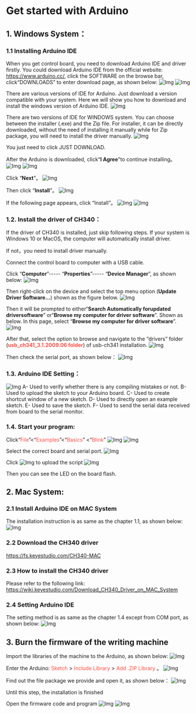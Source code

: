 # Get started with Arduino

## 1. Windows System：           

### 1.1 Installing Arduino IDE
When you get control board, you need to download Arduino IDE and driver firstly.
You could download Arduino IDE from the official website:
https://www.arduino.cc/, click the SOFTWARE on the browse bar, click“DOWNLOADS” to enter download page, as shown below:
![Img](./media/img-20230927101210.png)
![Img](./media/img-20230927101219.png)

There are various versions of IDE for Arduino. Just download a version compatible with your system. Here we will show you how to download and install the windows version of Arduino IDE.
![Img](./media/img-20230927101243.png)

There are two versions of IDE for WINDOWS system. You can choose between the installer (.exe) and the Zip file. For installer, it can be directly downloaded, without the need of installing it manually while for Zip package, you will need to install the driver manually.
![Img](./media/img-20230927101255.png)

You just need to click JUST DOWNLOAD.

After the Arduino is downloaded, click“**I Agree**”to continue installing。
![Img](./media/img-20230927101314.png)
![Img](./media/img-20230927101318.png)

Click “**Next**”。
![Img](./media/img-20230927101400.png)

Then click “**Install**”。
![Img](./media/img-20230927101427.png)

If the following page appears, click “Install”。
![Img](./media/img-20230927101454.png)
![Img](./media/img-20230927101458.png)

### 1.2. Install the driver of CH340：
If the driver of CH340 is installed, just skip following steps.
If your system is Windows 10 or MacOS, the computer will automatically install driver.

If not，you need to install driver manually.

Connect the control board to computer with a USB cable.

Click “**Computer**”----- “**Properties**”----- “**Device Manager**”, as shown below:
![Img](./media/img-20230927101658.png)

Then right-click on the device and select the top menu option (**Update Driver Software...**) shown as the figure below.
![Img](./media/img-20230927101741.png)

Then it will be prompted to either“**Search Automatically forupdated driversoftware**” or“**Browse my computer for driver software**”. Shown as below. In this page, select “**Browse my computer for driver software**”.
![Img](./media/img-20230927101802.png)

After that, select the option to browse and navigate to the “drivers” folder (<span style="color: rgb(255, 76, 65);">**usb_ch341_3.1.2009.06 folder**</span>) of usb-ch341 installation.
![Img](./media/img-20230927102722.png)

Then check the serial port, as shown below：
![Img](./media/img-20230927102739.png)

### 1.3. Arduino IDE Setting：
![Img](./media/img-20230927102856.png)
A- Used to verify whether there is any compiling mistakes or not.
B- Used to upload the sketch to your Arduino board.
C- Used to create shortcut window of a new sketch.
D- Used to directly open an example sketch.
E- Used to save the sketch.
F- Used to send the serial data received from board to the serial monitor.

### 1.4. Start your program:
Click“<span style="color: rgb(255, 76, 65);">File</span>”<“<span style="color: rgb(255, 76, 65);">Examples</span>”<“<span style="color: rgb(255, 76, 65);">Basics</span>” <“<span style="color: rgb(255, 76, 65);">Blink</span>”
![Img](./media/img-20230927103024.png)
![Img](./media/img-20230927103029.png)

Select the correct board and serial port.
![Img](./media/img-20230927103040.png)

Click ![Img](./media/img-20230927103053.png) to upload the script
![Img](./media/img-20230927103103.png)

Then you can see the LED on the board flash.

## 2. Mac System:

### 2.1 Install Arduino IDE on MAC System

The installation instruction is as same as the chapter 1.1, as shown below:
![Img](./media/img-20230927103156.png)

### 2.2 Download the CH340 driver

https://fs.keyestudio.com/CH340-MAC

### 2.3 How to install the CH340 driver

Please refer to the following link:
https://wiki.keyestudio.com/Download_CH340_Driver_on_MAC_System

### 2.4 Setting Arduino IDE

The setting method is as same as the chapter 1.4 except from COM port, as shown below:
![Img](./media/img-20230927103314.png)


## 3. Burn the firmware of the writing machine

Import the libraries of the machine to the Arduino, as shown below:
![Img](./media/img-20230927103341.png)

Enter the Arduino: <span style="color: rgb(255, 76, 65);">Sketch</span> > <span style="color: rgb(255, 76, 65);">Include Library</span> > <span style="color: rgb(255, 76, 65);">Add .ZIP Library</span> 。
![Img](./media/img-20230927103421.png)

Find out the file package we provide and open it, as shown below：
![Img](./media/img-20230927103442.png)

Until this step, the installation is finished

Open the firmware code and program
![Img](./media/img-20230927103517.png)
![Img](./media/img-20230927103522.png)











